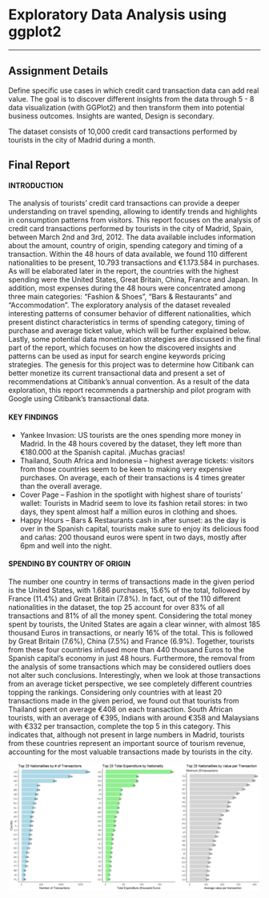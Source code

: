 # Exploratory Data Analysis using ggplot2 #




----
## Assignment Details ##

Define specific use cases in which credit card transaction data can add real value. The goal is to discover different insights from the data through 5 - 8 data visualization (with GGPlot2) and then transform them into potential business outcomes. Insights are wanted, Design is secondary.

The dataset consists of 10,000 credit card transactions performed by tourists in the city of Madrid during a month.

## Final Report ##

#### INTRODUCTION ####

The analysis of tourists’ credit card transactions can provide a deeper understanding on travel spending, allowing to identify trends and highlights in consumption patterns from visitors. This report focuses on the analysis of credit card transactions performed by tourists in the city of Madrid, Spain, between March 2nd and 3rd, 2012. The data available includes information about the amount, country of origin, spending category and timing of a transaction.
Within the 48 hours of data available, we found 110 different nationalities to be present, 10.793 transactions and €1.173.584 in purchases. As will be elaborated later in the report, the countries with the highest spending were the United States, Great Britain, China, France and Japan. In addition, most expenses during the 48 hours were concentrated among three main categories: “Fashion & Shoes”, “Bars & Restaurants” and “Accommodation”.
The exploratory analysis of the dataset revealed interesting patterns of consumer behavior of different nationalities, which present distinct characteristics in terms of spending category, timing of purchase and average ticket value, which will be further explained below.
Lastly, some potential data monetization strategies are discussed in the final part of the report, which focuses on how the discovered insights and patterns can be used as input for search engine keywords pricing strategies. The genesis for this project was to determine how Citibank can better monetize its current transactional data and present a set of recommendations at Citibank’s annual convention. As a result of the data exploration, this report recommends a partnership and pilot program with Google using Citibank’s transactional data.

#### KEY FINDINGS ####

* Yankee Invasion: US tourists are the ones spending more money in Madrid. In the 48 hours covered by the dataset, they left more than €180.000 at the Spanish capital. ¡Muchas gracias!
* Thailand, South Africa and Indonesia – highest average tickets: visitors from those countries seem to be keen to making very expensive purchases. On average, each of their transactions is 4 times greater than the overall average.
* Cover Page – Fashion in the spotlight with highest share of tourists’ wallet: Tourists in Madrid seem to love its fashion retail stores: in two days, they spent almost half a million euros in clothing and shoes.
* Happy Hours – Bars & Restaurants cash in after sunset: as the day is over in the Spanish capital, tourists make sure to enjoy its delicious food and cañas: 200 thousand euros were spent in two days, mostly after 6pm and well into the night.

#### SPENDING BY COUNTRY OF ORIGIN ####

The number one country in terms of transactions made in the given period is the United States, with 1.686 purchases, 15.6% of the total, followed by France (11.4%) and Great Britain (7.8%). In fact, out of the 110 different nationalities in the dataset, the top 25 account for over 83% of all transactions and 81% of all the money spent. Considering the total money spent by tourists, the United States are again a clear winner, with almost 185 thousand Euros in transactions, or nearly 16% of the total. This is followed by Great Britain (7.6%), China (7.5%) and France (6.9%). Together, tourists from these four countries infused more than 440 thousand Euros to the Spanish capital’s economy in just 48 hours. Furthermore, the removal from the analysis of some transactions which may be considered outliers does not alter such conclusions. 
Interestingly, when we look at those transactions from an average ticket perspective, we see completely different countries topping the rankings. Considering only countries with at least 20 transactions made in the given period, we found out that tourists from Thailand spent on average €408 on each transaction. South African tourists, with an average of €395, Indians with around €358 and Malaysians with €332 per transaction, complete the top 5 in this category. 
This indicates that, although not present in large numbers in Madrid, tourists from these countries represent an important source of tourism revenue, accounting for the most valuable transactions made by tourists in the city.

<img src="https://github.com/Fe1ix789/MBD/blob/master/ggplot2-Project/Picture_1.png?raw=true" width=fill>





